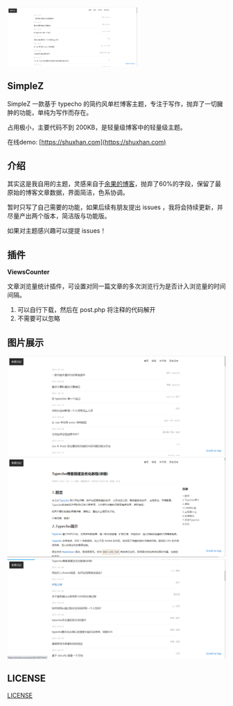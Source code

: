 <div style="text-align:center;width:300px;"><img style="width:300px;" src="./screenshot.png"></div>

## SimpleZ

SimpleZ 一款基于 typecho 的简约风单栏博客主题，专注于写作，抛弃了一切臃肿的功能，单纯为写作而存在。

占用极小，主要代码不到 200KB，是轻量级博客中的轻量级主题。

在线demo: [https://shuxhan.com](https://shuxhan.com)

## 介绍

其实这是我自用的主题，灵感来自于[余果的博客](https://yuguo.us)，抛弃了60%的字段，保留了最原始的博客文章数据，界面简洁，色系协调。

暂时只写了自己需要的功能，如果后续有朋友提出 issues ，我将会持续更新，并尽量产出两个版本，简洁版与功能版。

如果对主题感兴趣可以提提 issues！

## 插件

**ViewsCounter**

文章浏览量统计插件，可设置对同一篇文章的多次浏览行为是否计入浏览量的时间间隔。

1. 可以自行下载，然后在 post.php 将注释的代码解开
2. 不需要可以忽略

## 图片展示

![](./img/home.png)
![](./img/post.png)
![](./img/page.png)

## LICENSE

[LICENSE](./LICENSE)
